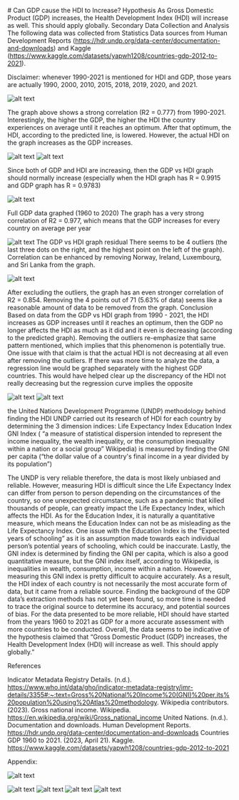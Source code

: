 ﻿﻿# Can GDP cause the HDI to Increase?
Hypothesis
As Gross Domestic Product (GDP) increases, the Health Development Index (HDI) will increase as well. This should apply globally.
Secondary Data Collection and Analysis The following data was collected from Statistics Data sources from Human Development Reports (https://hdr.undp.org/data-center/documentation-and-downloads) and Kaggle (https://www.kaggle.com/datasets/yapwh1208/countries-gdp-2012-to-2021).

Disclaimer:  whenever 1990-2021 is mentioned for HDI and GDP, those years are actually 1990, 2000, 2010, 2015, 2018, 2019, 2020, and 2021.

![alt text](https://github.com/she11fish/GrowthLink/blob/main/img/image1.png?raw=true)

The graph above shows a strong correlation (R2 = 0.777) from 1990-2021.
Interestingly, the higher the GDP, the higher the HDI the country experiences on average until it reaches an optimum. After that optimum, the HDI, according to the predicted line, is lowered. However, the actual HDI on the graph increases as the GDP increases.

![alt text](https://github.com/she11fish/GrowthLink/blob/main/img/image2.png?raw=true)
![alt text](https://github.com/she11fish/GrowthLink/blob/main/img/image3.png?raw=true)

Since both of GDP and HDI are increasing, then the GDP vs HDI graph should normally increase (especially when the HDI graph has R = 0.9915 and GDP graph has R = 0.9783)

![alt text](https://github.com/she11fish/GrowthLink/blob/main/img/image4.png?raw=true)

Full GDP data graphed (1960 to 2020)
The graph has a very strong correlation of R2 = 0.977, which means that the GDP increases for every country on average per year

![alt text](https://github.com/she11fish/GrowthLink/blob/main/img/image5.png?raw=true)
The GDP vs HDI graph residual
There seems to be 4 outliers (the last three dots on the right, and the highest point on the left of the graph). Correlation can be enhanced by removing Norway, Ireland, Luxembourg, and Sri Lanka from the graph.


![alt text](https://github.com/she11fish/GrowthLink/blob/main/img/image6.png?raw=true)


After excluding the outliers, the graph has an even stronger correlation of R2 = 0.854. Removing the 4 points out of 71 (5.63% of data) seems like a reasonable amount of data to be removed from the graph.
Conclusion
Based on data from the GDP vs HDI graph from 1990 - 2021, the HDI increases as GDP increases until it reaches an optimum, then the GDP no longer affects the HDI as much as it did and it even is decreasing (according to the predicted graph). Removing the outliers re-emphasize that same pattern mentioned, which implies that this phenomenon is potentially true. One issue with that claim is that the actual HDI is not decreasing at all even after removing the outliers. If there was more time to analyze the data, a regression line would be graphed separately with the highest GDP countries. This would have helped clear up the discrepancy of the HDI not really decreasing but the regression curve implies the opposite 

![alt text](https://github.com/she11fish/GrowthLink/blob/main/img/image7.png?raw=true)
![alt text](https://github.com/she11fish/GrowthLink/blob/main/img/image9.png?raw=true)


the United Nations Development Programme (UNDP) methodology behind finding the HDI
UNDP carried out its research of HDI for each country by determining the 3 dimension indices:
Life Expectancy Index
Education Index
GNI Index ( “a measure of statistical dispersion intended to represent the income inequality, the wealth inequality, or the consumption inequality within a nation or a social group” Wikipedia) is measured by finding the GNI per capita (“the dollar value of a country's final income in a year divided by its population”)

The UNDP is very reliable therefore, the data is most likely unbiased and reliable. However, measuring HDI is difficult since the Life Expectancy Index can differ from person to person depending on the circumstances of the country, so one unexpected circumstance, such as a pandemic that killed thousands of people, can greatly impact the Life Expectancy Index, which affects the HDI. As for the Education Index, it is naturally a quantitative measure, which means the Education Index can not be as misleading as the Life Expectancy Index. One issue with the Education Index is the “Expected years of schooling” as it is an assumption made towards each individual person’s potential years of schooling, which could be inaccurate. Lastly, the GNI index is determined by finding the GNI per capita, which is also a good quantitative measure, but the GNI index itself, according to Wikipedia, is inequalities in wealth, consumption, income within a nation. However, measuring this GNI index is pretty difficult to acquire accurately. As a result, the HDI index of each country is not necessarily the most accurate form of data, but it came from a reliable source.
Finding the background of the GDP data’s extraction methods has not yet been found, so more time is needed to trace the original source to determine its accuracy, and potential sources of bias.
For the data presented to be more reliable, HDI should have started from the years 1960 to 2021 as GDP for a more accurate assessment with more countries to be conducted.
Overall, the data seems to be indicative of the hypothesis claimed that “Gross Domestic Product (GDP) increases, the Health Development Index (HDI) will increase as well. This should apply globally.”


References

Indicator Metadata Registry Details. (n.d.). https://www.who.int/data/gho/indicator-metadata-registry/imr-details/3355#:~:text=Gross%20National%20Income%20(GNI)%20per,its%20population%20using%20Atlas%20methodology.
Wikipedia contributors. (2023). Gross national income. Wikipedia. https://en.wikipedia.org/wiki/Gross_national_income
United Nations. (n.d.). Documentation and downloads. Human Development Reports. https://hdr.undp.org/data-center/documentation-and-downloads
Countries GDP 1960 to 2021. (2023, April 21). Kaggle. https://www.kaggle.com/datasets/yapwh1208/countries-gdp-2012-to-2021



Appendix:

![alt text](https://github.com/she11fish/GrowthLink/blob/main/img/image13.png?raw=true)

![alt text](https://github.com/she11fish/GrowthLink/blob/main/img/image8.png?raw=true)
![alt text](https://github.com/she11fish/GrowthLink/blob/main/img/image10.png?raw=true)
![alt text](https://github.com/she11fish/GrowthLink/blob/main/img/image11.png?raw=true)
![alt text](https://github.com/she11fish/GrowthLink/blob/main/img/image12.png?raw=true)